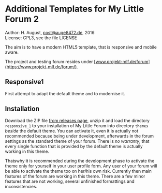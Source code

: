 # Additional Templates for My Little Forum 2

Author: H. August, post@auge8472.de, 2016  
License: GPL3, see the file LICENSE

The aim is to have a modern HTML5 template, that is responsive and mobile aware.

The project and testing forum resides under [www.projekt-mlf.de/forum](https://www.projekt-mlf.de/forum/).

## Responsive1

First attempt to adapt the default theme and to modernise it.

## Installation

Download the ZIP file [from releases page](https://github.com/auge8472/mlf2-themes/releases), unzip it and load the directory `responsive_1` to your installation of My Little Forum into directory `themes` *beside* the default theme. You can activate it, even it is actually not recommended because being under development, afterwards in the forum settings as the standard theme of your forum. There is *no warranty*, that every single function that is provided by the default theme is actually working in this theme.

Thatswhy it is recommended during the development phase to activate the theme only for yourself in your user profile form. Any user of your forum will be able to activate the theme too on her/his own risk.
Currently then main features of the forum are working in this theme. There are a few minor features that are not working, several unfinished formattings and inconsistencies.

